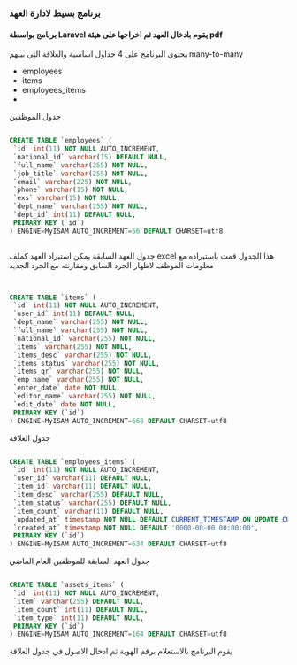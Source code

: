 


 ### برنامج بسيط لادارة العهد
#### برنامج بواسطة Laravel يقوم بادخال العهد ثم اخراجها على هيئة pdf


يحتوي البرنامج على 4 جداول اساسية والعلاقة التي بينهم many-to-many

- employees
- items
- employees_items
- 
جدول الموظفين 



``` sql

CREATE TABLE `employees` (
 `id` int(11) NOT NULL AUTO_INCREMENT,
 `national_id` varchar(15) DEFAULT NULL,
 `full_name` varchar(255) NOT NULL,
 `job_title` varchar(255) NOT NULL,
 `email` varchar(225) NOT NULL,
 `phone` varchar(15) NOT NULL,
 `exs` varchar(15) NOT NULL,
 `dept_name` varchar(255) NOT NULL,
 `dept_id` int(11) DEFAULT NULL,
 PRIMARY KEY (`id`)
) ENGINE=MyISAM AUTO_INCREMENT=56 DEFAULT CHARSET=utf8



```


جدول العهد  السابقة يمكن استيراد العهد كملف   excel 
  هذا الجدول قمت باستيراده مع معلومات الموظف لاظهار الجرد السابق ومقارنته مع الجرد الجديد 

``` sql

	
CREATE TABLE `items` (
 `id` int(11) NOT NULL AUTO_INCREMENT,
 `user_id` int(11) DEFAULT NULL,
 `dept_name` varchar(255) NOT NULL,
 `full_name` varchar(255) NOT NULL,
 `national_id` varchar(255) NOT NULL,
 `items` varchar(255) NOT NULL,
 `items_desc` varchar(255) NOT NULL,
 `items_status` varchar(255) NOT NULL,
 `items_qr` varchar(255) NOT NULL,
 `emp_name` varchar(255) NOT NULL,
 `enter_date` date NOT NULL,
 `editor_name` varchar(255) NOT NULL,
 `edit_date` date NOT NULL,
 PRIMARY KEY (`id`)
) ENGINE=MyISAM AUTO_INCREMENT=668 DEFAULT CHARSET=utf8
```


جدول العلاقة 

``` sql

CREATE TABLE `employees_items` (
 `id` int(11) NOT NULL AUTO_INCREMENT,
 `user_id` varchar(11) DEFAULT NULL,
 `item_id` varchar(11) DEFAULT NULL,
 `item_desc` varchar(255) DEFAULT NULL,
 `item_status` varchar(255) DEFAULT NULL,
 `item_count` varchar(11) DEFAULT NULL,
 `updated_at` timestamp NOT NULL DEFAULT CURRENT_TIMESTAMP ON UPDATE CURRENT_TIMESTAMP,
 `created_at` timestamp NOT NULL DEFAULT '0000-00-00 00:00:00',
 PRIMARY KEY (`id`)
) ENGINE=MyISAM AUTO_INCREMENT=634 DEFAULT CHARSET=utf8

```

جدول العهد السابقة للموظفين العام الماضي

``` sql

CREATE TABLE `assets_items` (
 `id` int(11) NOT NULL AUTO_INCREMENT,
 `item` varchar(255) DEFAULT NULL,
 `item_count` int(11) DEFAULT NULL,
 `item_type` int(11) DEFAULT NULL,
 PRIMARY KEY (`id`)
) ENGINE=MyISAM AUTO_INCREMENT=164 DEFAULT CHARSET=utf8
```


يقوم البرنامج بالاستعلام برقم الهوية 
 ثم ادخال الاصول في جدول العلاقة 


